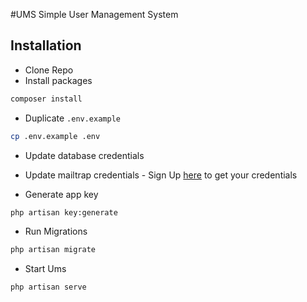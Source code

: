 #UMS
 Simple User Management System
  
 ## Installation
 * Clone Repo
 * Install packages
 
 ```bash
 composer install
 ```
 
 * Duplicate `.env.example`
 
 ```bash
 cp .env.example .env
 ```
 
 * Update database credentials
 
 * Update mailtrap credentials - 
 Sign Up [here](https://mailtrap.io/) to get your credentials
 
 * Generate app key
 
 ```bash
 php artisan key:generate
 ```
 
 * Run Migrations
 
 ```bash
 php artisan migrate
 ```
 * Start Ums
 
 ```bash
 php artisan serve
 ```



